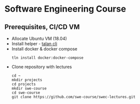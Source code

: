 # Software Engineering Course

## Prerequisites, CI/CD VM
* Allocate Ubuntu VM (18.04)
* Install helper - [talan cli](https://github.com/project-talan/tln-cli)
* Install docker & docker compose
  ```
  tln install docker:docker-compose
  ```
* Clone repository with lectures
  ```
  cd ~
  mkdir projects
  cd projects
  mkdir swe-course
  cd swe-course
  git clone https://github.com/swe-course/swec-lectures.git
  ```
